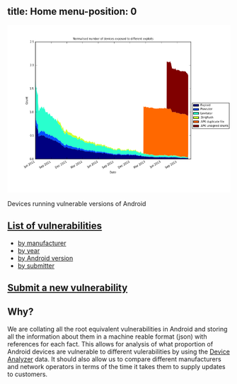 
title: Home
menu-position: 0
---

![Proportion of devices affected by root vulnerabilities](images/nvulnerabilities.png)

Devices running vulnerable versions of Android

## [List of vulnerabilities](all)
* [by manufacturer](by/manufacturer)
* [by year](by/year)
* [by Android version](by/version)
* [by submitter](by/submitter)

## [Submit a new vulnerability](submit)

## Why?

We are collating all the root equivalent vulnerabilities in Android and storing all the information about them in a machine reable format (json) with references for each fact.
This allows for analysis of what proportion of Android devices are vulnerable to different vulerabilities by using the [Device Analyzer](https://deviceanalyzer.cl.cam.ac.uk/) data.
It should also allow us to compare different manufacturers and network operators in terms of the time it takes them to supply updates to customers.
